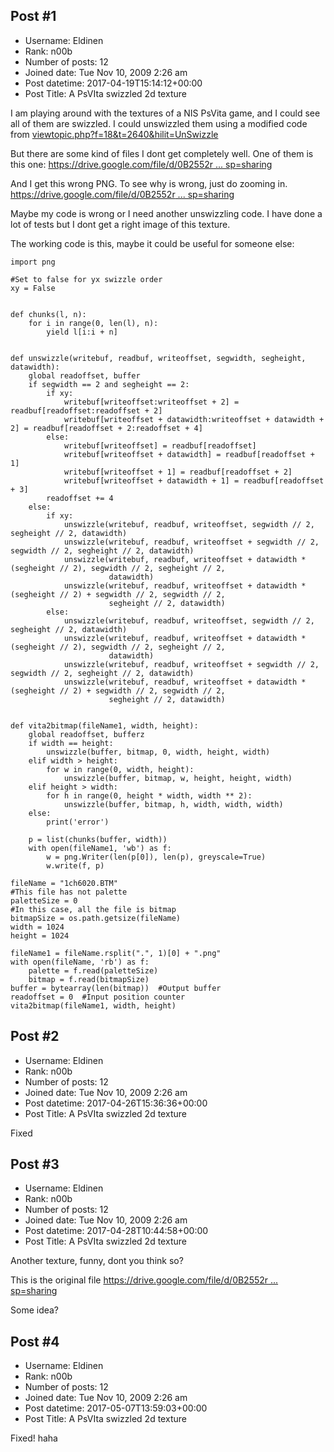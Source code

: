## Post #1
- Username: Eldinen
- Rank: n00b
- Number of posts: 12
- Joined date: Tue Nov 10, 2009 2:26 am
- Post datetime: 2017-04-19T15:14:12+00:00
- Post Title: A PsVIta swizzled 2d texture

I am playing around with the textures of a NIS PsVita game, and I could see all of them are swizzled.
I could unswizzled them using a modified code from [viewtopic.php?f=18&t=2640&hilit=UnSwizzle](http://forum.xentax.com/viewtopic.php?f=18&t=2640&hilit=UnSwizzle)

But there are some kind of files I dont get completely well.
One of them is this one:
[https://drive.google.com/file/d/0B2552r ... sp=sharing](https://drive.google.com/file/d/0B2552rsEmf9wY0JjVklnbF9rblk/view?usp=sharing)

And I get this wrong PNG. To see why is wrong, just do zooming in.
[https://drive.google.com/file/d/0B2552r ... sp=sharing](https://drive.google.com/file/d/0B2552rsEmf9wQmV5akVaTUhaTFE/view?usp=sharing)

Maybe my code is wrong or I need another unswizzling code. I have done a lot of tests but I dont get a right image of this texture.

The working code is this, maybe it could be useful for someone else:

```
import png

#Set to false for yx swizzle order
xy = False


def chunks(l, n):
    for i in range(0, len(l), n):
        yield l[i:i + n]


def unswizzle(writebuf, readbuf, writeoffset, segwidth, segheight, datawidth):
    global readoffset, buffer
    if segwidth == 2 and segheight == 2:
        if xy:
            writebuf[writeoffset:writeoffset + 2] = readbuf[readoffset:readoffset + 2]
            writebuf[writeoffset + datawidth:writeoffset + datawidth + 2] = readbuf[readoffset + 2:readoffset + 4]
        else:
            writebuf[writeoffset] = readbuf[readoffset]
            writebuf[writeoffset + datawidth] = readbuf[readoffset + 1]
            writebuf[writeoffset + 1] = readbuf[readoffset + 2]
            writebuf[writeoffset + datawidth + 1] = readbuf[readoffset + 3]
        readoffset += 4
    else:
        if xy:
            unswizzle(writebuf, readbuf, writeoffset, segwidth // 2, segheight // 2, datawidth)
            unswizzle(writebuf, readbuf, writeoffset + segwidth // 2, segwidth // 2, segheight // 2, datawidth)
            unswizzle(writebuf, readbuf, writeoffset + datawidth * (segheight // 2), segwidth // 2, segheight // 2,
                      datawidth)
            unswizzle(writebuf, readbuf, writeoffset + datawidth * (segheight // 2) + segwidth // 2, segwidth // 2,
                      segheight // 2, datawidth)
        else:
            unswizzle(writebuf, readbuf, writeoffset, segwidth // 2, segheight // 2, datawidth)
            unswizzle(writebuf, readbuf, writeoffset + datawidth * (segheight // 2), segwidth // 2, segheight // 2,
                      datawidth)
            unswizzle(writebuf, readbuf, writeoffset + segwidth // 2, segwidth // 2, segheight // 2, datawidth)
            unswizzle(writebuf, readbuf, writeoffset + datawidth * (segheight // 2) + segwidth // 2, segwidth // 2,
                      segheight // 2, datawidth)


def vita2bitmap(fileName1, width, height):
    global readoffset, bufferz
    if width == height:
        unswizzle(buffer, bitmap, 0, width, height, width)
    elif width > height:
        for w in range(0, width, height):
            unswizzle(buffer, bitmap, w, height, height, width)
    elif height > width:
        for h in range(0, height * width, width ** 2):
            unswizzle(buffer, bitmap, h, width, width, width)
    else:
        print('error')

    p = list(chunks(buffer, width))
    with open(fileName1, 'wb') as f:
        w = png.Writer(len(p[0]), len(p), greyscale=True)
        w.write(f, p)

fileName = "1ch6020.BTM"
#This file has not palette
paletteSize = 0
#In this case, all the file is bitmap
bitmapSize = os.path.getsize(fileName)
width = 1024
height = 1024

fileName1 = fileName.rsplit(".", 1)[0] + ".png"
with open(fileName, 'rb') as f:
    palette = f.read(paletteSize)
    bitmap = f.read(bitmapSize)
buffer = bytearray(len(bitmap))  #Output buffer
readoffset = 0  #Input position counter
vita2bitmap(fileName1, width, height)

```
## Post #2
- Username: Eldinen
- Rank: n00b
- Number of posts: 12
- Joined date: Tue Nov 10, 2009 2:26 am
- Post datetime: 2017-04-26T15:36:36+00:00
- Post Title: A PsVIta swizzled 2d texture

Fixed
## Post #3
- Username: Eldinen
- Rank: n00b
- Number of posts: 12
- Joined date: Tue Nov 10, 2009 2:26 am
- Post datetime: 2017-04-28T10:44:58+00:00
- Post Title: A PsVIta swizzled 2d texture

Another texture, funny, dont you think so?

This is the original file
[https://drive.google.com/file/d/0B2552r ... sp=sharing](https://drive.google.com/file/d/0B2552rsEmf9wZjBxZ1lvekNhTFk/view?usp=sharing)



Some idea?
## Post #4
- Username: Eldinen
- Rank: n00b
- Number of posts: 12
- Joined date: Tue Nov 10, 2009 2:26 am
- Post datetime: 2017-05-07T13:59:03+00:00
- Post Title: A PsVIta swizzled 2d texture

Fixed! haha
